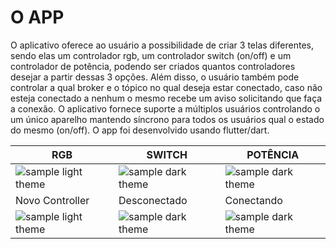 # O APP

  O aplicativo oferece ao usuário a possibilidade de criar 3 telas diferentes, sendo elas um controlador rgb, um controlador switch (on/off) e um controlador de potência, podendo ser criados quantos controladores desejar a partir dessas 3 opções. Além disso, o usuário também pode controlar a qual broker e o tópico no qual deseja estar conectado, caso não esteja conectado a nenhum o mesmo recebe um aviso solicitando que faça a conexão. O aplicativo fornece suporte a múltiplos usuários controlando o um único aparelho mantendo síncrono para todos os usuários qual o estado do mesmo (on/off). O app foi desenvolvido usando flutter/dart. 

|RGB|SWITCH|POTÊNCIA|
| --- | --- | --- |
| ![sample light theme](https://i.imgur.com/Vs4XT16.gif) | ![sample dark theme](https://i.imgur.com/u4UIjTO.gif) | ![sample dark theme](https://i.imgur.com/2SGGYgc.gif) |
|Novo Controller|Desconectado|Conectando|
| ![sample light theme](https://i.imgur.com/zhV7oga.gif) | ![sample dark theme](https://i.imgur.com/InP2ZMr.gif) | ![sample dark theme](https://i.imgur.com/sZKVI5D.gif) |

